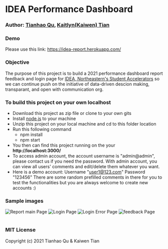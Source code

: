 # IDEA Performance Dashboard

### Author: [Tianhao Qu](https://thq12345.github.io/PersonalHomepage/), [Kaitlyn(Kaiwen) Tian](https://kaitlyntian.github.io/homepage/index.html)

### Demo

Please use this link:
https://idea-report.herokuapp.com/

### Objective

The purpose of this project is to build a 2021 performance dashboard report feedback and login page for [IDEA, Northeastern's Student Accelerators](https://www.northeastern.edu/idea/) so we can continue push on the initiative of data-driven descion making, transparant, and open with communication org.

### To build this project on your own localhost

- Download this project as zip file or clone to your own gits
- Install [node.js](https://nodejs.org/en/) to your machine
- Unzip this project on your local machine and cd to this folder location
- Run this following command
  - npm install
  - npm start
- You then can find this project running on the your **http://localhost:3000/**
- To access admin account, the account username is "admin@admin", please contact us if you need the password. With admin account, you can view all users' comments and edit/delete them whatever you want.
- Here is a demo account: Username "user1@123.com" Password "123456" There are some random prefilled comments in there for you to test the functionalities but you are always welcome to create new accounts :)

### Sample images

![Report main Page](https://github.com/kaitlyntian/idea-report-feedback/blob/master/public/images/report_screenshot.png)
![Login Page](https://github.com/kaitlyntian/idea-report-feedback/blob/master/public/images/login_screenshot.png)
![Login Error Page](https://github.com/kaitlyntian/idea-report-feedback/blob/master/public/images/login_errorpage.png)
![feedback Page](https://github.com/kaitlyntian/idea-report-feedback/blob/master/public/images/feedback_page.png)

#
### MIT License
Copyright (c) 2021 Tianhao Qu & Kaiwen Tian
